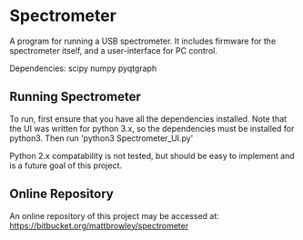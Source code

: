 Spectrometer
============

A program for running a USB spectrometer. It includes firmware for the 
spectrometer itself, and a user-interface for PC control.

Dependencies:
scipy
numpy
pyqtgraph

Running Spectrometer
--------------------
To run, first ensure that you have all the dependencies installed. Note
that the UI was written for python 3.x, so the dependencies must be
installed for python3.
Then run 'python3 Spectrometer_UI.py'

Python 2.x compatability is not tested, but should be easy to implement
and is a future goal of this project.

Online Repository
-----------------
An online repository of this project may be accessed at:
<https://bitbucket.org/mattbrowley/spectrometer>
